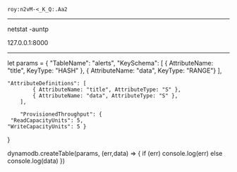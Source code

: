 ```
roy:n2vM-<_K_Q:.Aa2
```



----------------------
netstat -auntp

127.0.0.1:8000




-----------------------
let params = {
    "TableName": "alerts",
    "KeySchema": [
            { AttributeName: "title", KeyType: "HASH" },
            { AttributeName: "data", KeyType: "RANGE"}
        ],
        
    "AttributeDefinitions": [
            { AttributeName: "title", AttributeType: "S" },
            { AttributeName: "data", AttributeType: "S" },
        ],
        
        "ProvisionedThroughput": {
     "ReadCapacityUnits": 5,
    "WriteCapacityUnits": 5 }


}

dynamodb.createTable(params, (err,data) => {
    if (err) console.log(err)
    else console.log(data)
})


